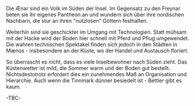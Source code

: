 Die Ænar sind ein Volk im Süden der Insel. Im Gegensatz zu den Freynar beten sie ihr eigenes Pantheon an und wundern sich über ihre nordischen Nachbarn, die stur an ihren "nutzlosen" Göttern festhalten.

Weiterhin sind sie geschickter im Umgang mit Technologien. Statt mühsam mit der Hacke wird der Boden hier schnell mit Pferd und Pflug umgewendet. Die wahren technischen Spektakel finden sich jedoch in den Städten in Mænos - insbesondere an der Küste, wo der Handel und Austausch floriert. 

So überrascht es nicht, dass es viele Inselbewohner nach Süden zieht. Das Küstenwetter ist mild, die Sommer warm und der Boden gut bestellt. Nichtsdestotrotz erfordert dies ein zunehmendes Maß an Organisation und Hierarchie. Auch wenn die Tinnmark dünner besiedelt ist - Bettler gibt es kaum.

-TBC-